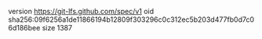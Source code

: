 version https://git-lfs.github.com/spec/v1
oid sha256:09f6256a1de11866194b12809f303296c0c312ec5b203d477fb0d7c06d186bee
size 1387
